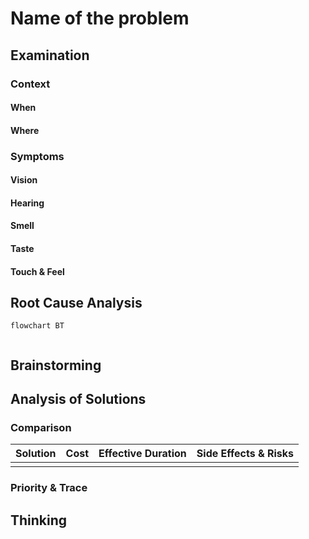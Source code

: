 # Name of the problem

## Examination
[problem overview]: #
[a problem can be the output or input of a process. For output, it can be a bad output. For input, it can be a waste of resources]: #

### Context

#### When
[Specification: year, season, daytime, during & after some events, duration]: #

#### Where
[Localization]: #

### Symptoms
[avoid biases]: #
[collect evidence used by hypothesis built in the root cause analysis phrase]: #
[comparison between actuation and expectation]: #
[specification: location, degree]: #

#### Vision

#### Hearing

#### Smell

#### Taste

#### Touch & Feel

## Root Cause Analysis
[backward cause reasoning for general problems]: #
[
process
	- stable
		- expected
		- unexpected
	- human	
]: #
[recursive trouble shooting for engineering problems to an atomic level (build hypothesis, use evidence (examination  + unit tests))]: #

```mermaid
flowchart BT
	
```
## Brainstorming
[removal of touchable physical objects is applicable]: #
[replacement V.S repair. Localize the problem to an atomic level where fixing it components is more expensive than replacing it as a whole]: #
 
## Analysis of Solutions

### Comparison
| Solution | Cost | Effective Duration | Side Effects & Risks |
| --- | --- | --- | --- |
|||||

### Priority & Trace
[try from treatments to prevention based on time bound]: #

## Thinking
[Lessons learned from this experience]: #


<!--stackedit_data:
eyJoaXN0b3J5IjpbLTkzNzAxMzg3NywtMTk3MTgyMDMyMyw3MT
E5Njk3NTEsMjAzOTU3MDMwLDEwMzQyMjg4MjEsLTExMzYwMjgx
OTMsMTExMjQ4Nzg3MV19
-->